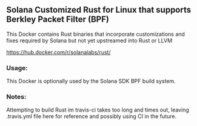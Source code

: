 ## Solana Customized Rust for Linux that supports Berkley Packet Filter (BPF)

This Docker contains Rust binaries that incorporate customizations and fixes required
by Solana but not yet upstreamed into Rust or LLVM

https://hub.docker.com/r/solanalabs/rust/

### Usage:

This Docker is optionally used by the Solana SDK BPF build system.

### Notes:

Attempting to build Rust im travis-ci takes too long and times out, leaving .travis.yml file here for reference and possibly using CI in the future.
